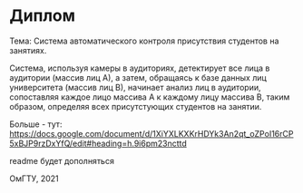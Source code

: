 # Диплом

Тема: Система автоматического контроля присутствия студентов на занятиях. 

Система, используя камеры в аудиториях, детектирует все лица в аудитории (массив лиц А), а затем, обращаясь к базе данных лиц университета (массив лиц В), начинает анализ лиц в аудитории, сопоставляя каждое лицо массива А к каждому лицу массива В, таким образом, определяя всех присутстующих студентов на занятии.

Больше - тут: https://docs.google.com/document/d/1XiYXLKXKrHDYk3An2qt_oZPoI16rCP5xBJP9rzDxYfQ/edit#heading=h.9i6pm23ncttd


readme будет дополняться

ОмГТУ, 2021
